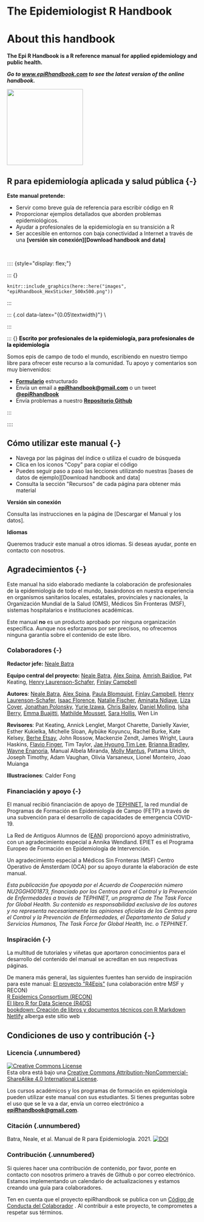 # The Epidemiologist R Handbook 

# About this handbook
**The Epi R Handbook is a R reference manual for applied epidemiology and public health.**  

***Go to www.epiRhandbook.com to see the latest version of the online handbook.***

<img src="https://github.com/appliedepi/epiRhandbook_eng/blob/master/images/epiRhandbook_HexSticker_500x500.png" width="200" height="200">


## R para epidemiología aplicada y salud pública {-}  

**Este manual pretende:**  
* Servir como breve guía de referencia para escribir código en R
* Proporcionar ejemplos detallados que aborden problemas epidemiológicos.
* Ayudar a profesionales de la epidemiología en su transición a R
* Ser accesible en entornos con baja conectividad a Internet a través de una **[versión sin conexión][Download handbook and data]**
 

<!-- * Use practical epi examples - cleaning case linelists, making transmission chains and epidemic curves, automated reports and dashboards, modeling incidence and making projections, demographic pyramids and rate standardization, record matching, outbreak detection, survey analysis, survival analysis, GIS basics, contact tracing, phylogenetic trees...   -->



<!-- **How is this different than other R books?**   -->

<!-- * It is community-driven - *written for epidemiologists by epidemiologists* in their spare time and leveraging experience in local, national, academic, and emergency settings   -->

<!-- Dual-column created based on the rmarkdown cookbook here: https://bookdown.org/yihui/rmarkdown-cookbook/multi-column.html -->



<br>


:::: {style="display: flex;"}

::: {}
```{r, out.width = "100%", fig.align = "center", echo=F}
knitr::include_graphics(here::here("images", "epiRhandbook_HexSticker_500x500.png"))
```
:::


::: {.col data-latex="{0.05\textwidth}"}
\ 
<!-- an empty Div (with a white space), serving as
a column separator -->
:::

::: {}
<span style="color: black;">**Escrito por profesionales de la epidemiología, para profesionales de la epidemiología**</span>

Somos epis de campo de todo el mundo, escribiendo en nuestro tiempo libre para ofrecer este recurso a la comunidad. Tu apoyo y comentarios son muy bienvenidos:

* **[Formulario](https://forms.gle/A5SnRVws7tPD15Js9)** estructurado
* Envía un email a **epiRhandbook@gmail.com** o un tweet **[\@epiRhandbook](https://twitter.com/epirhandbook)**  
* Envía problemas a nuestro **[Repositorio Github](https://github.com/epirhandbook/Epi_R_handbook)**  


:::

::::




<!-- ======================================================= -->
## Cómo utilizar este manual {-} 

* Navega por las páginas del índice o utiliza el cuadro de búsqueda
* Clica en los iconos "Copy" para copiar el código  
* Puedes seguir paso a paso las lecciones utilizando nuestras [bases de datos de ejemplo][Download handbook and data]  
* Consulta la sección "Recursos" de cada página para obtener más material

**Versión sin conexión**  

Consulta las instrucciones en la página de [Descargar el Manual y los datos].

**Idiomas**  

Queremos traducir este manual a otros idiomas. Si deseas ayudar, ponte en contacto con nosotros.



<!-- ======================================================= -->
## Agradecimientos {-}  

Este manual ha sido elaborado mediante la colaboración de profesionales de la epidemiología de todo el mundo, basándonos en nuestra experiencia en organismos sanitarios locales, estatales, provinciales y nacionales, la Organización Mundial de la Salud (OMS), Médicos Sin Fronteras (MSF), sistemas hospitalarios e instituciones académicas.

Este manual **no** es un producto aprobado por ninguna organización específica. Aunque nos esforzamos por ser precisos, no ofrecemos ninguna garantía sobre el contenido de este libro.


### Colaboradores {-}  

**Redactor jefe:** [Neale Batra](https://www.linkedin.com/in/neale-batra/) 

**Equipo central del proyecto:** [Neale Batra](https://www.linkedin.com/in/neale-batra/), [Alex Spina](https://github.com/aspina7), [Amrish Baidjoe](https://twitter.com/Ammer_B), Pat Keating, [Henry Laurenson-Schafer](https://github.com/henryls1), [Finlay Campbell](https://github.com/finlaycampbell)  

**Autores**: [Neale Batra](https://www.linkedin.com/in/neale-batra/), [Alex Spina](https://github.com/aspina7), [Paula Blomquist](https://www.linkedin.com/in/paula-bianca-blomquist-53188186/), [Finlay Campbell](https://github.com/finlaycampbell), [Henry Laurenson-Schafer](https://github.com/henryls1), [Isaac Florence](www.Twitter.com/isaacatflorence), [Natalie Fischer](https://www.linkedin.com/in/nataliefischer211/), [Aminata Ndiaye](https://twitter.com/aminata_fadl), [Liza Coyer]( https://www.linkedin.com/in/liza-coyer-86022040/), [Jonathan Polonsky](https://twitter.com/jonny_polonsky), [Yurie Izawa](https://ch.linkedin.com/in/yurie-izawa-a1590319), [Chris Bailey](https://twitter.com/cbailey_58?lang=en), [Daniel Molling](https://www.linkedin.com/in/daniel-molling-4005716a/), [Isha Berry](https://twitter.com/ishaberry2), [Emma Buajitti](https://twitter.com/buajitti), [Mathilde Mousset](https://mathildemousset.wordpress.com/research/), [Sara Hollis](https://www.linkedin.com/in/saramhollis/), Wen Lin  

**Revisores**: Pat Keating, Annick Lenglet, Margot Charette, Danielly Xavier, Esther Kukielka, Michelle Sloan, Aybüke Koyuncu, Rachel Burke, Kate Kelsey, [Berhe Etsay](https://www.linkedin.com/in/berhe-etsay-5752b1154/), John Rossow, Mackenzie Zendt, James Wright, Laura Haskins, [Flavio Finger](ffinger.github.io), Tim Taylor, [Jae Hyoung Tim Lee](https://www.linkedin.com/in/jaehyoungtlee/), [Brianna Bradley](https://www.linkedin.com/in/brianna-bradley-bb8658155), [Wayne Enanoria](https://www.linkedin.com/in/wenanoria), Manual Albela Miranda, [Molly Mantus](https://www.linkedin.com/in/molly-mantus-174550150/), Pattama Ulrich, Joseph Timothy, Adam Vaughan, Olivia Varsaneux, Lionel Monteiro, Joao Muianga  

**Illustraciones**: Calder Fong  


<!-- **Editor-in-Chief:** Neale Batra  -->

<!-- **Project core team:** Neale Batra, Alex Spina, Amrish Baidjoe, Pat Keating, Henry Laurenson-Schafer, Finlay Campbell   -->

<!-- **Authors**: Neale Batra, Alex Spina, Paula Blomquist, Finlay Campbell, Henry Laurenson-Schafer, [Isaac Florence](www.Twitter.com/isaacatflorence), Natalie Fischer, Aminata Ndiaye, Liza Coyer, Jonathan Polonsky, Yurie Izawa, Chris Bailey, Daniel Molling, Isha Berry, Emma Buajitti, Mathilde Mousset, Sara Hollis, Wen Lin   -->

<!-- **Reviewers**: Pat Keating, Mathilde Mousset, Annick Lenglet, Margot Charette, Isha Berry, Paula Blomquist, Natalie Fischer, Daniely Xavier, Esther Kukielka, Michelle Sloan, Aybüke Koyuncu, Rachel Burke, Daniel Molling, Kate Kelsey, Berhe Etsay, John Rossow, Mackenzie Zendt, James Wright, Wayne Enanoria, Laura Haskins, Flavio Finger, Tim Taylor, Jae Hyoung Tim Lee, Brianna Bradley, Manual Albela Miranda, Molly Mantus, Priscilla Spencer, Pattama Ulrich, Joseph Timothy, Adam Vaughan, Olivia Varsaneux, Lionel Monteiro, Joao Muianga   -->


### Financiación y apoyo {-}  

El manual recibió financiación de apoyo de [TEPHINET](https://www.tephinet.org/), la red mundial de Programas de Formación en Epidemiología de Campo (FETP) a través de una subvención para el desarrollo de capacidades de emergencia COVID-19.

La Red de Antiguos Alumnos de ([EAN](https://epietalumni.net/)) proporcionó apoyo administrativo, con un agradecimiento especial a Annika Wendland. EPIET es el Programa Europeo de Formación en Epidemiología de Intervención.

Un agradecimiento especial a Médicos Sin Fronteras (MSF) Centro Operativo de Ámsterdam (OCA) por su apoyo durante la elaboración de este manual.

*Esta publicación fue apoyada por el Acuerdo de Cooperación número NU2GGH001873, financiado por los Centros para el Control y la Prevención de Enfermedades a través de TEPHINET, un programa de The Task Force for Global Health. Su contenido es responsabilidad exclusiva de los autores y no representa necesariamente las opiniones oficiales de los Centros para el Control y la Prevención de Enfermedades, el Departamento de Salud y Servicios Humanos, The Task Force for Global Health, Inc. o TEPHINET.*



### Inspiración {-}  

La multitud de tutoriales y viñetas que aportaron conocimientos para el desarrollo del contenido del manual se acreditan en sus respectivas páginas.

De manera más general, las siguientes fuentes han servido de inspiración para este manual:
[El proyecto "R4Epis"](https://r4epis.netlify.app/) (una colaboración entre MSF y RECON)  
[R Epidemics Consortium (RECON)](https://www.repidemicsconsortium.org/)  
[El libro R for Data Science (R4DS)](https://r4ds.had.co.nz/)  
[bookdown: Creación de libros y documentos técnicos con R Markdown](https://bookdown.org/yihui/bookdown/)  
[Netlify](https://www.netlify.com) alberga este sitio web  


<!-- ### Image credits {-}   -->

<!-- Images in logo from US CDC Public Health Image Library) include [2013 Yemen looking for mosquito breeding sites](https://phil.cdc.gov/Details.aspx?pid=19623), [Ebola virus](https://phil.cdc.gov/Details.aspx?pid=23186), and [Survey in Rajasthan](https://phil.cdc.gov/Details.aspx?pid=19838).   -->


## Condiciones de uso y contribución {-}  

### Licencia {.unnumbered} 

<a rel="license" href="http://creativecommons.org/licenses/by-nc-sa/4.0/"><img alt="Creative Commons License" style="border-width:0" src="https://i.creativecommons.org/l/by-nc-sa/4.0/88x31.png" /></a><br />Esta obra está bajo una <a rel="license" href="http://creativecommons.org/licenses/by-nc-sa/4.0/">Creative Commons Attribution-NonCommercial-ShareAlike 4.0 International License</a>.


Los cursos académicos y los programas de formación en epidemiología pueden utilizar este manual con sus estudiantes. Si tienes preguntas sobre el uso que se le va a dar, envía un correo electrónico a **epiRhandbook@gmail.com**.


### Citación {.unnumbered}

Batra, Neale, et al. Manual de R para Epidemiología. 2021. <a rel="license" href="https://zenodo.org/badge/231610102.svg"><img alt="DOI" style="border-width:0" src="https://zenodo.org/badge/231610102.svg" /></a><br />

### Contribución {.unnumbered}  

Si quieres hacer una contribución de contenido, por favor, ponte en contacto con nosotros primero a través de Github o por correo electrónico. Estamos implementando un calendario de actualizaciones y estamos creando una guía para colaboradores.

Ten en cuenta que el proyecto epiRhandbook se publica con un [Código de Conducta del Colaborador](https://contributor-covenant.org/version/2/0/CODE_OF_CONDUCT.html) . Al contribuir a este proyecto, te comprometes a respetar sus términos.